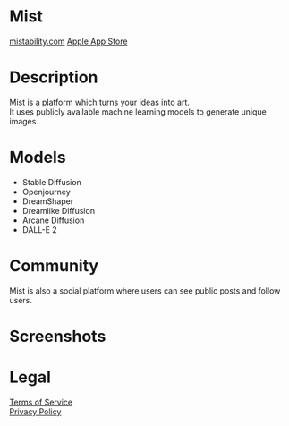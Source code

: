 # Mist
[mistability.com](https://mistability.com)
[Apple App Store](https://apps.apple.com/us/app/mist/id6444297303)<br>

# Description
Mist is a platform which turns your ideas into art.<br>
It uses publicly available machine learning models to generate unique images.

# Models
- Stable Diffusion
- Openjourney
- DreamShaper
- Dreamlike Diffusion
- Arcane Diffusion
- DALL-E 2

# Community
Mist is also a social platform where users can see public posts and follow users.

# Screenshots

# Legal
[Terms of Service](https://mistability.com/terms)<br>
[Privacy Policy](https://mistability.com/privacy)
